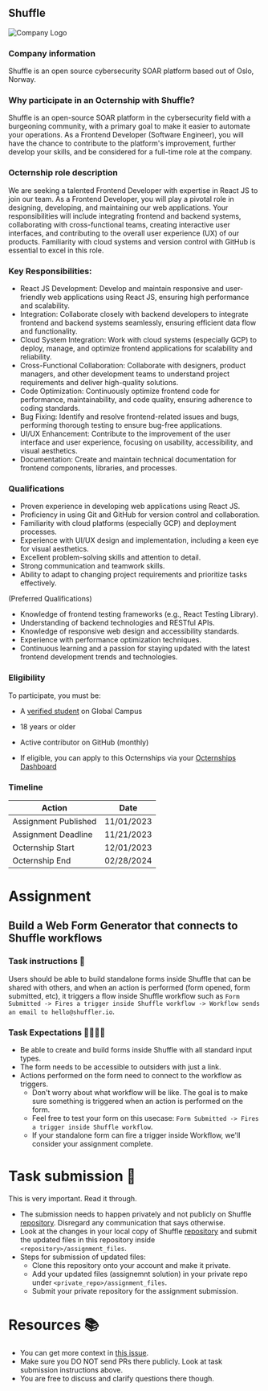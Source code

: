 ## Shuffle

![Company Logo](https://www.shuffler.io/images/logos/orange_logo.svg)

### Company information 

Shuffle is an open source cybersecurity SOAR platform based out of Oslo, Norway.

### Why participate in an Octernship with Shuffle?

Shuffle is an open-source SOAR platform in the cybersecurity field with a burgeoning community, with a primary goal to make it easier to automate your operations. As a Frontend Developer (Software Engineer), you will have the chance to contribute to the platform's improvement, further develop your skills, and be considered for a full-time role at the company.

### Octernship role description

We are seeking a talented Frontend Developer with expertise in React JS to join our team. As a Frontend Developer, you will play a pivotal role in designing, developing, and maintaining our web applications. Your responsibilities will include integrating frontend and backend systems, collaborating with cross-functional teams, creating interactive user interfaces, and contributing to the overall user experience (UX) of our products. Familiarity with cloud systems and version control with GitHub is essential to excel in this role.

### Key Responsibilities:

- React JS Development: Develop and maintain responsive and user-friendly web applications using React JS, ensuring high performance and scalability.
- Integration: Collaborate closely with backend developers to integrate frontend and backend systems seamlessly, ensuring efficient data flow and functionality.
- Cloud System Integration: Work with cloud systems (especially GCP) to deploy, manage, and optimize frontend applications for scalability and reliability.
- Cross-Functional Collaboration: Collaborate with designers, product managers, and other development teams to understand project requirements and deliver high-quality solutions.
- Code Optimization: Continuously optimize frontend code for performance, maintainability, and code quality, ensuring adherence to coding standards.
- Bug Fixing: Identify and resolve frontend-related issues and bugs, performing thorough testing to ensure bug-free applications.
- UI/UX Enhancement: Contribute to the improvement of the user interface and user experience, focusing on usability, accessibility, and visual aesthetics.
- Documentation: Create and maintain technical documentation for frontend components, libraries, and processes.


### Qualifications

- Proven experience in developing web applications using React JS.
- Proficiency in using Git and GitHub for version control and collaboration.
- Familiarity with cloud platforms (especially GCP) and deployment processes.
- Experience with UI/UX design and implementation, including a keen eye for visual aesthetics.
- Excellent problem-solving skills and attention to detail.
- Strong communication and teamwork skills.
- Ability to adapt to changing project requirements and prioritize tasks effectively.

(Preferred Qualifications)

- Knowledge of frontend testing frameworks (e.g., React Testing Library).
- Understanding of backend technologies and RESTful APIs.
- Knowledge of responsive web design and accessibility standards.
- Experience with performance optimization techniques.
- Continuous learning and a passion for staying updated with the latest frontend development trends and technologies.

### Eligibility

To participate, you must be:

* A [verified student](https://education.github.com/discount_requests/pack_application) on Global Campus

* 18 years or older

* Active contributor on GitHub (monthly)


* If eligible, you can apply to this Octernships via your [Octernships Dashboard](https://education.github.com/students/octernships)

### Timeline

| Action  | Date |
| ------------- | ------------- |
| Assignment Published | 11/01/2023 |
| Assignment Deadline | 11/21/2023 |
| Octernship Start | 12/01/2023 |
| Octernship End | 02/28/2024 |

# Assignment

## Build a Web Form Generator that connects to Shuffle workflows

### Task instructions 📝

Users should be able to build standalone forms inside Shuffle that can be shared with others, and when an action is performed (form opened, form submitted, etc), it triggers a flow inside Shuffle workflow such as ``Form Submitted -> Fires a trigger inside Shuffle workflow -> Workflow sends an email to hello@shuffler.io``.

### Task Expectations 👩‍💻👨‍💻

- Be able to create and build forms inside Shuffle with all standard input types.
- The form needs to be accessible to outsiders with just a link.
- Actions performed on the form need to connect to the workflow as triggers.
  - Don't worry about what workflow will be like. The goal is to make sure something is triggered when an action is performed on the form.
  - Feel free to test your form on this usecase: ``Form Submitted -> Fires a trigger inside Shuffle workflow``.
  - If your standalone form can fire a trigger inside Workflow, we'll consider your assignment complete.

# Task submission 🚀

This is very important. Read it through.
- The submission needs to happen privately and not publicly on Shuffle [repository](https://github.com/Shuffle/Shuffle/). Disregard any communication that says otherwise.
- Look at the changes in your local copy of Shuffle [repository](https://github.com/Shuffle/Shuffle/) and submit the updated files in this repository inside ``<repository>/assignment_files``.
- Steps for submission of updated files:
  - Clone this repository onto your account and make it private.
  - Add your updated files (assignemnt solution) in your private repo under ``<private_repo>/assignment_files``.
  - Submit your private repository for the assignment submission.

# Resources 📚

- You can get more context in [this issue](https://github.com/Shuffle/Shuffle/issues/994).
- Make sure you DO NOT send PRs there publicly. Look at task submission instructions above.
- You are free to discuss and clarify questions there though.

